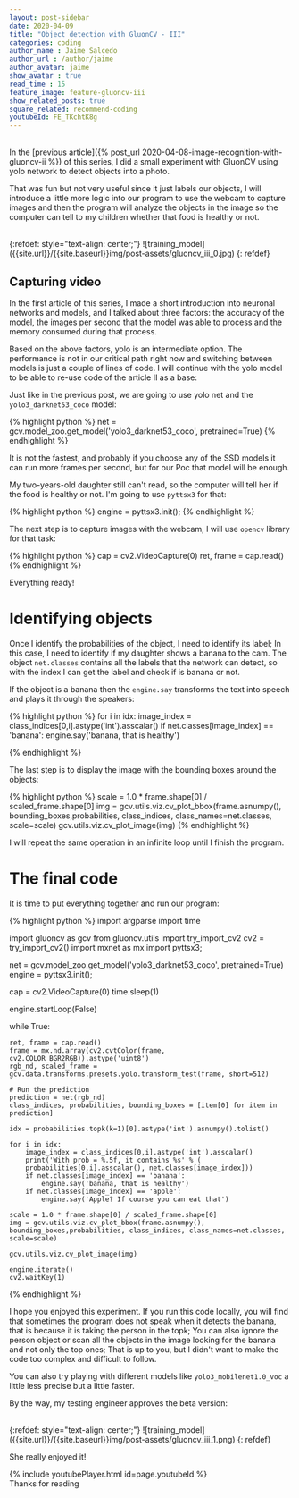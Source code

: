 ```yaml
---
layout: post-sidebar
date: 2020-04-09
title: "Object detection with GluonCV - III"
categories: coding
author_name : Jaime Salcedo
author_url : /author/jaime
author_avatar: jaime
show_avatar : true
read_time : 15
feature_image: feature-gluoncv-iii
show_related_posts: true
square_related: recommend-coding
youtubeId: FE_TKchtK8g
---
```


<br>
In the [previous article]({% post_url 2020-04-08-image-recognition-with-gluoncv-ii %}) of this series, I did a small experiment with GluonCV using yolo network to detect objects into a photo.

That was fun but not very useful since it just labels our objects, I will introduce a little more logic into our program to use the webcam to capture images and then the program will analyze the objects in the image so the computer can tell to my children whether that food is healthy or not.


<br>
{:refdef: style="text-align: center;"}
![training_model]({{site.url}}/{{site.baseurl}}img/post-assets/gluoncv_iii_0.jpg)
{: refdef}
<br>



## Capturing video

In the first article of this series, I made a short introduction into neuronal networks and models, and I talked about three factors: the accuracy of the model, the images per second that the model was able to process and the memory consumed during that process.

Based on the above factors, yolo is an intermediate option. The performance is not in our critical path right now and switching between models is just a couple of lines of code. I will continue with the yolo model to be able to re-use code of the article II as a base:

Just like in the previous post, we are going to use yolo net and the `yolo3_darknet53_coco` model:

{% highlight python %}
net = gcv.model_zoo.get_model('yolo3_darknet53_coco', pretrained=True)
{% endhighlight %}

It is not the fastest, and probably if you choose any of the SSD models it can run more frames per second, but for our Poc that model will be enough.

My two-years-old daughter still can't read, so the computer will tell her if the food is healthy or not.
I'm going to use `pyttsx3` for that:

{% highlight python %}
engine = pyttsx3.init();
{% endhighlight %}

The next step is to capture images with the webcam, I will use `opencv` library for that task:

{% highlight python %}
cap = cv2.VideoCapture(0)
ret, frame = cap.read()
{% endhighlight %}

Everything ready!

# Identifying objects

Once I identify the probabilities of the object, I need to identify its label; In this case, I need to identify if my daughter shows a banana to the cam. The object `net.classes` contains all the labels that the network can detect, so with the index I can get the label and check if is banana or not.

If the object is a banana then the `engine.say` transforms the text into speech and plays it through the speakers:

{% highlight python %}
for i in idx:
    image_index = class_indices[0,i].astype('int').asscalar()
    if net.classes[image_index] == 'banana':
        engine.say('banana, that is healthy')

{% endhighlight %}

The last step is to display the image with the bounding boxes around the objects:

{% highlight python %}
scale = 1.0 * frame.shape[0] / scaled_frame.shape[0]
img = gcv.utils.viz.cv_plot_bbox(frame.asnumpy(), bounding_boxes,probabilities, class_indices, class_names=net.classes, scale=scale)
gcv.utils.viz.cv_plot_image(img)
{% endhighlight %}

I will repeat the same operation in an infinite loop until I finish the program.

# The final code

It is time to put everything together and run our program:

{% highlight python %}
import argparse
import time

import gluoncv as gcv
from gluoncv.utils import try_import_cv2
cv2 = try_import_cv2()
import mxnet as mx
import pyttsx3;

net = gcv.model_zoo.get_model('yolo3_darknet53_coco', pretrained=True)
engine = pyttsx3.init();

cap = cv2.VideoCapture(0)
time.sleep(1) 

engine.startLoop(False)

while True:

    ret, frame = cap.read()
    frame = mx.nd.array(cv2.cvtColor(frame, cv2.COLOR_BGR2RGB)).astype('uint8')
    rgb_nd, scaled_frame = gcv.data.transforms.presets.yolo.transform_test(frame, short=512)

    # Run the prediction
    prediction = net(rgb_nd)
    class_indices, probabilities, bounding_boxes = [item[0] for item in prediction]

    idx = probabilities.topk(k=1)[0].astype('int').asnumpy().tolist()
    
    for i in idx:
        image_index = class_indices[0,i].astype('int').asscalar()
        print('With prob = %.5f, it contains %s' % (
        probabilities[0,i].asscalar(), net.classes[image_index]))
        if net.classes[image_index] == 'banana':
            engine.say('banana, that is healthy')
        if net.classes[image_index] == 'apple':
            engine.say('Apple? If course you can eat that')
        
    scale = 1.0 * frame.shape[0] / scaled_frame.shape[0]
    img = gcv.utils.viz.cv_plot_bbox(frame.asnumpy(), bounding_boxes,probabilities, class_indices, class_names=net.classes, scale=scale)
    
    gcv.utils.viz.cv_plot_image(img)
    
    engine.iterate()
    cv2.waitKey(1)
{% endhighlight %}


I hope you enjoyed this experiment. If you run this code locally, you will find that sometimes the program does not speak when it detects the banana, that is because it is taking the person in the topk; You can also ignore the person object or scan all the objects in the image looking for the banana and not only the top ones; That is up to you, but I didn't want to make the code too complex and difficult to follow.

You can also try playing with different models like `yolo3_mobilenet1.0_voc` a little less precise but a little faster.

By the way, my testing engineer approves the beta version:

<br>
{:refdef: style="text-align: center;"}
![training_model]({{site.url}}/{{site.baseurl}}img/post-assets/gluoncv_iii_1.png)
{: refdef}
<br>


She really enjoyed it!

{% include youtubePlayer.html id=page.youtubeId %}
<br>
Thanks for reading